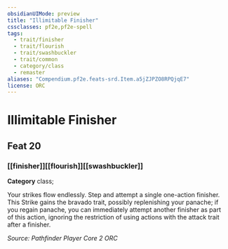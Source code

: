 ```yaml
---
obsidianUIMode: preview
title: "Illimitable Finisher"
cssclasses: pf2e,pf2e-spell
tags:
  - trait/finisher
  - trait/flourish
  - trait/swashbuckler
  - trait/common
  - category/class
  - remaster
aliases: "Compendium.pf2e.feats-srd.Item.a5jZJPZO8RPQjqE7"
license: ORC
---
```

# Illimitable Finisher
## Feat 20
### [[finisher]][[flourish]][[swashbuckler]]

**Category** class; 




Your strikes flow endlessly. Step and attempt a single one-action finisher. This Strike gains the bravado trait, possibly replenishing your panache; if you regain panache, you can immediately attempt another finisher as part of this action, ignoring the restriction of using actions with the attack trait after a finisher.

*Source: Pathfinder Player Core 2*
*ORC*